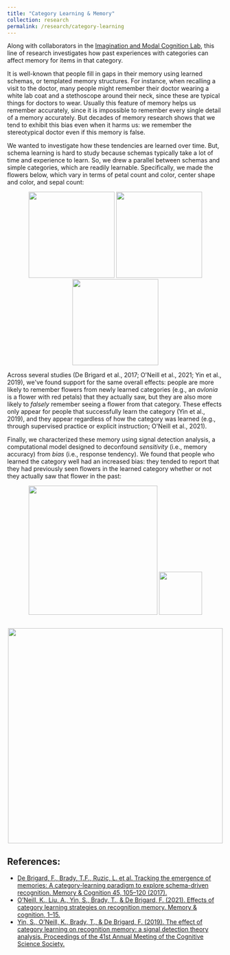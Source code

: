 ```yaml
---
title: "Category Learning & Memory"
collection: research
permalink: /research/category-learning
---
```


Along with collaborators in the [Imagination and Modal Cognition
Lab](https://www.imclab.org), this line of research investigates how
past experiences with categories can affect memory for items in that
category.

It is well-known that people fill in gaps in their memory using
learned schemas, or templated memory structures. For instance, when
recalling a visit to the doctor, many people might remember their
doctor wearing a white lab coat and a stethoscope around their neck,
since these are typical things for doctors to wear. Usually this
feature of memory helps us remember accurately, since it is
impossible to remember every single detail of a memory accurately. But
decades of memory research shows that we tend to exhibit this bias
even when it harms us: we remember the stereotypical doctor even if
this memory is false.

We wanted to investigate how these tendencies are learned over
time. But, schema learning is hard to study because schemas typically
take a lot of time and experience to learn. So, we drew a parallel
between schemas and simple categories, which are readily
learnable. Specifically, we made the flowers below, which vary in
terms of petal count and color, center shape and color, and sepal
count:

<div style="display: block; margin: auto; margin-bottom: 1em; text-align: center;">
	<img src="../images/category-learning-flower1.png" style="width: 200px;">
	<img src="../images/category-learning-flower2.png" style="width: 200px;">
	<img src="../images/category-learning-flower3.png" style="width: 200px;">
</div>

Across several studies (De Brigard et al., 2017; O'Neill et al., 2021;
Yin et al., 2019), we've found support for the same overall effects:
people are more likely to remember flowers from newly learned
categories (e.g., an *avlonia* is a flower with red petals) that they
actually saw, but they are also more likely to *falsely* remember
seeing a flower from that category. These effects only appear for
people that successfully learn the category (Yin et al., 2019), and
they appear regardless of how the category was learned (e.g., through
supervised practice or explicit instruction; O'Neill et al., 2021).

Finally, we characterized these memory using signal detection
analysis, a computational model designed to deconfound *sensitivity*
(i.e., memory accuracy) from *bias* (i.e., response tendency). We
found that people who learned the category well had an increased bias:
they tended to report that they had previously seen flowers in the
learned category whether or not they actually saw that flower in the
past:

<div style="display: block; margin: auto; text-align: center;">
<img src="../images/category-learning-sdt1.png" style="width: 300px;">
<img src="../images/category-learning-sdt-legend.png" style="width: 100px;">
</div>

<div style="display: block; margin: auto; margin-top: 2em; text-align: center;">
<img src="../images/category-learning-ROC.png" style="width: 500px;">
</div>


## References:
  - [De Brigard, F., Brady, T.F., Ruzic, L. et al. Tracking the emergence of memories: A category-learning paradigm to explore schema-driven recognition. Memory & Cognition 45, 105–120 (2017).](https://doi.org/10.3758/s13421-016-0643-6)
  - [O’Neill, K., Liu, A., Yin, S., Brady, T., & De Brigard, F. (2021). Effects of category learning strategies on recognition memory. Memory & cognition, 1–15.](https://doi.org/10.3758/s13421-021-01207-9)
  - [Yin, S., O’Neill, K., Brady, T., & De Brigard, F. (2019). The effect of category learning on recognition memory: a signal detection theory analysis. Proceedings of the 41st Annual Meeting of the Cognitive Science Society.](https://cogsci.mindmodeling.org/2019/papers/0532/0532.pdf)
